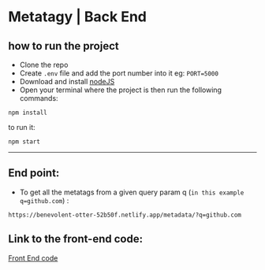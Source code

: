 # Metatagy | Back End

## how to run the project

- Clone the repo
- Create `.env` file and add the port number into it eg: `PORT=5000`
- Download and install [nodeJS](https://nodejs.org/en/download/)
- Open your terminal where the project is then run the following commands:

```
npm install
```

to run it:

```
npm start
```

---

## End point:

- To get all the metatags from a given query param q (`in this example q=github.com`) :

```
https://benevolent-otter-52b50f.netlify.app/metadata/?q=github.com
```

## Link to the front-end code:
[Front End code](https://github.com/issa-hassane/metatagy_frontend)
